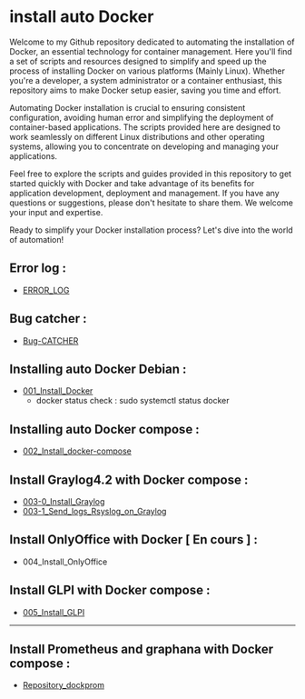 # install auto Docker

Welcome to my Github repository dedicated to automating the installation of Docker, an essential technology for container management. Here you'll find a set of scripts and resources designed to simplify and speed up the process of installing Docker on various platforms (Mainly Linux). Whether you're a developer, a system administrator or a container enthusiast, this repository aims to make Docker setup easier, saving you time and effort.

Automating Docker installation is crucial to ensuring consistent configuration, avoiding human error and simplifying the deployment of container-based applications. The scripts provided here are designed to work seamlessly on different Linux distributions and other operating systems, allowing you to concentrate on developing and managing your applications.

Feel free to explore the scripts and guides provided in this repository to get started quickly with Docker and take advantage of its benefits for application development, deployment and management. If you have any questions or suggestions, please don't hesitate to share them. We welcome your input and expertise.

Ready to simplify your Docker installation process? Let's dive into the world of automation!

## Error log :
 - [ERROR_LOG](https://github.com/NANDILLONMaxence/Install_auto_Docker/blob/main/ERROR_LOG.md)

## Bug catcher :
 - [Bug-CATCHER](https://github.com/NANDILLONMaxence/Install_auto_Docker/blob/main/000_Bug-CATCHER.sh)

## Installing auto Docker Debian : 
 - [001_Install_Docker](https://github.com/NANDILLONMaxence/Install_auto_Docker/blob/main/001_Install_Docker.sh)
   - docker status check : sudo systemctl status docker
 
## Installing auto Docker compose :
 - [002_Install_docker-compose](https://github.com/NANDILLONMaxence/Install_auto_Docker/blob/main/002_Install_Docker_compose.sh)
  
## Install Graylog4.2 with Docker compose :
 - [003-0_Install_Graylog](https://github.com/NANDILLONMaxence/Install_auto_Docker/blob/main/003-0_Install_Graylog.sh)
 - [003-1_Send_logs_Rsyslog_on_Graylog](https://github.com/NANDILLONMaxence/Install_auto_Docker/blob/main/003-1_Send_logs_Rsyslog_on_Graylog.md)
 
## Install OnlyOffice with Docker [ En cours ] : 
 - 004_Install_OnlyOffice
  
## Install GLPI with Docker compose :
 - [005_Install_GLPI](https://github.com/NANDILLONMaxence/Install_auto_Docker/blob/main/005_Install_GLPI.sh)

---
## Install Prometheus and graphana with Docker compose :
 - [Repository_dockprom](https://github.com/NANDILLONMaxence/dockprom)
     
